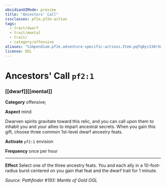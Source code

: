 ```yaml
---
obsidianUIMode: preview
title: "Ancestors' Call"
cssclasses: pf2e,pf2e-action
tags:
  - trait/dwarf
  - trait/mental
  - trait/
  - category/offensive
aliases: "Compendium.pf2e.adventure-specific-actions.Item.pqTq0yi330rXewMb"
license: OGL
---
```

# Ancestors' Call `pf2:1`

### [[dwarf]][[mental]]

**Category** offensive; 




**Aspect** mind

Dwarven spirits gravitate toward this relic, and you can call upon them to inhabit you and your allies to impart ancestral secrets. When you gain this gift, choose three common 1st-level dwarf ancestry feats.

**Activate** `pf2:1` envision

**Frequency** once per hour

* * *

**Effect** Select one of the three ancestry feats. You and each ally in a 10-foot-radius burst centered on you gain that feat and the dwarf trait for 1 minute.

*Source: Pathfinder #193: Mantle of Gold*
*OGL*